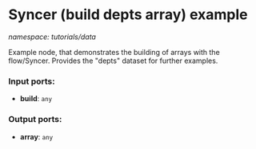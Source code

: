 # Syncer (build depts array) example

_namespace: tutorials/data_

Example node, that demonstrates the building of arrays with the flow/Syncer. Provides the "depts" dataset for further examples.

### Input ports:

* __build__: ` any `

### Output ports:

* __array__: ` any `

